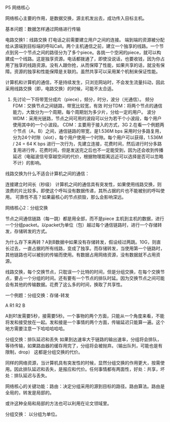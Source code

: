 P5 网络核心

网络核心主要的作用，是数据交换，源主机发出去，成功传入目标主机。

基本问题：数据怎样通过网络进行传输

电路交换1：线路交换
打电话之前需要建立用户之间的连接。
端到端的资源被分配给从源端到目标端的呼叫Call。两个主机通信之前，建立一个独享的线路。一个节点到另一个节点之间的路径分为了多个piece。各挑一个空闲的piece，就可以构建成一个线路。这是独享资源。电话都拨通了，即使没说话，也要收钱，因为你占用了独享的线路资源。没有人跟你抢，从而保障了性能，如果共享的话，就没有保障。资源的独享和性能保障是关联的。虽然共享可以采用某个机制来保证性能。

计算机和计算机的通信，不是持续发生，只浏览网站时，不会发生流量抖动，因此采用线路交换（即，电路交换）的时候，可能不太合适。


1. 先讨论一下将带宽分成片（piece），频分，时分，波分（光通信）。
频分FDM：交换节点之间链路，带宽比较宽，有效
时分TDM：将两个节点的通信能力，大致分为一个周期，每个周期划为多少片，分给一定的用户。
波分WDM：采用光链路，节点之间可用的波段可以分为若干个小波段，每个用户使用其中的一个小波段。
CDM：主要用于接入的方式，3G
2.在看一个例题两个节点（A，B）之间，通信链路的带宽，是1.536M bps
采用时分多路复用，分为24个时隙（slot），每个用户使用一个时隙。每个用户可以获得，1.536M / 24 = 64 K bps
进行一次行为，先建立连接，花费时间，然后进行时分多路复用进行传，花费时间，但是发送完之后也不一定能受到，因为还会收到传播延迟（电磁波信号穿越空间的代价，根据物理距离远近可以选择是否可以忽略不计）的影响。

线路交换为什么不适合计算机之间的通信：

连接建立时间长（秒级）
计算机之间的通信具有突发性，如果使用线路交换，则浪费的片比较多。即使这个呼叫没有数据传递，其所占据的片也不能被别的呼叫使用。
可靠性不高？如果最核心的节点损毁，那么会影响深远。

网络核心2：分组交换

节点之间通信链路（每一跳）都是用全部，而不是piece
主机到主机的数据，进行一个分组packet。以packet为单位（包）越过每个通信链路时，进行一个存储转发，存储转发的方式。

为什么存下来再转？A到B数据中如果没有存储转发，假设经过两跳。10G，则直长过去，一直占据的所有线路，变成了独享。而存储转发，当使用第一个链路时，其他链路也可以被别的传输而使用。有数据占用网络资源，没有数据就不占用资源。

线路交换，每个交换节点，只耽误一个比特的时间，但是分组交换，在每个交换节点，要占一个分组的时间。还有要有一个节点的排队时延。因为交换节点之间可能会有其他的传输数据。花费了这么多的时间，换取了共享性。

一个例题：分组交换：存储-转发

A R1 R2 B

A到R1发需要5秒，接需要5秒。一个事物的两个方面，只能从一个角度来看，不能将发和接受放在一起。发和接是一个事情的两个方面，传输延迟只能算一遍。这个地方需要注意一下哈哈哈哈哈。

分组交换：排队延迟和丢失
如果到达速率大于链路的输出速率，分组将会排队，等待传输，如果路由器的缓存用完了，分组将会被抛弃。（输出队列，可能也是有限制，drop）
这都是分组交换的代价。

同样的网络资源，当计算机具有突发性的时候，显然分组交换的作用更大，按需使用。因此排队延迟和丢失，是报应和代价。任何事情都有两面性，好处：共享，坏处：排队延迟与丢失。

网络核心的关键功能：路由：决定分组采用的源到目标的路径。路由算法。路由是全局的，转发是局部的。

或许这种全局和局部的方法也可以利用在论文领域里。








分组交换：
以分组为单位。
